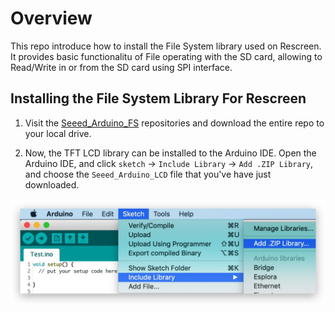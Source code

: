 # Overview

This repo introduce how to install the File System library used on Rescreen. It provides basic functionalitu of File operating with the SD card, allowing to Read/Write in or from the SD card using SPI interface.

## Installing the File System Library For Rescreen

1. Visit the [Seeed_Arduino_FS](https://github.com/Seeed-Studio/Seeed_Arduino_FS/tree/dev) repositories and download the entire repo to your local drive.

2. Now, the TFT LCD library can be installed to the Arduino IDE. Open the Arduino IDE, and click `sketch` -> `Include Library` -> `Add .ZIP Library`, and choose the `Seeed_Arduino_LCD` file that you've have just downloaded.

![InstallLibrary](https://raw.githubusercontent.com/ansonhe97/rawimages/master/img/Xnip2019-11-21_15-50-13.jpg)
